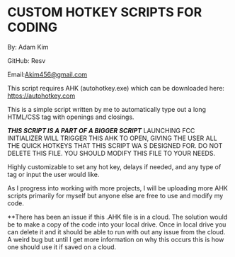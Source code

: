 # CUSTOM HOTKEY SCRIPTS FOR CODING
By: Adam Kim

GitHub: Resv

Email:Akim456@gmail.com


This script requires AHK (autohotkey.exe) which can be downloaded here: https://autohotkey.com

This is a simple script written by me to automatically type out a long HTML/CSS tag with openings and closings.


***THIS SCRIPT IS A PART OF A BIGGER SCRIPT***
LAUNCHING FCC INITIALIZER WILL TRIGGER THIS AHK TO OPEN, GIVING THE USER ALL THE QUICK HOTKEYS THAT THIS SCRIPT WA S DESIGNED FOR.
DO NOT DELETE THIS FILE. YOU SHOULD MODIFY THIS FILE TO YOUR NEEDS.


Highly customizable to set any hot key, delays if needed, and any type of tag or input the user would like.

As I progress into working with more projects, I will be uploading more AHK scripts primarily for myself but anyone else are free to use and modify my code.

**There has been an issue if this .AHK file is in a cloud. The solution would be to make a copy of the code into your local drive. Once in local drive you can delete it and it should be able to run with out any issue from the cloud. A weird bug but until I get more information on why this occurs this is how one should use it if saved on a cloud.
